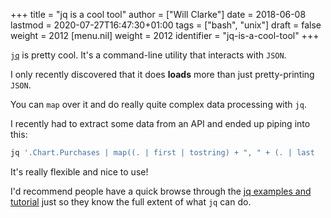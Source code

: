 +++
title = "jq is a cool tool"
author = ["Will Clarke"]
date = 2018-06-08
lastmod = 2020-07-27T16:47:30+01:00
tags = ["bash", "unix"]
draft = false
weight = 2012
[menu.nil]
  weight = 2012
  identifier = "jq-is-a-cool-tool"
+++

[`jq`](https://stedolan.github.io/jq/) is pretty cool.
It's a command-line utility that interacts with `JSON`.

I only recently discovered that it does **loads** more than just pretty-printing `JSON`.

You can `map` over it and do really quite complex data processing with `jq`.

I recently had to extract some data from an API and ended up piping into this:

```bash
jq '.Chart.Purchases | map((. | first | tostring) + ", " + (. | last  | tostring) )'
```

It's really flexible and nice to use!

I'd recommend people have a quick browse through the [jq examples and tutorial](https://stedolan.github.io/jq/tutorial/) just so they know the full extent of what `jq` can do.
